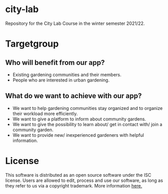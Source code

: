 # city-lab
Repository for the City Lab Course in the winter semester 2021/22. 



# Targetgroup

## Who will benefit from our app?


+ Existing gardening communities and their members.
+ People who are interested in urban gardening. 

  
## What do we want to achieve with our app?

+ We want to help gardening communities stay organized and to organize their workload more efficiently. 
+ We want to give a platform to inform about community gardens. 
+ We want to give the possibility to learn about/ get in contact with/ join a community garden. 
+ We want to provide new/ inexperienced gardeners with helpful information. 


# License
This software is distributed as an open source software under the ISC license. Users are allowed to edit, process and use our software,
as long as they refer to us via a copyright trademark.
More information [here.](https://opensource.org/licenses/ISC)
